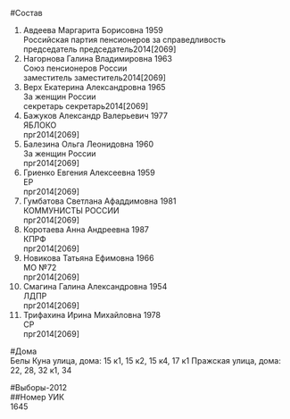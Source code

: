 #Состав  
1. Авдеева Маргарита Борисовна 1959  
    Российская партия пенсионеров за справедливость  
    председатель председатель2014[2069]  
2. Нагорнова Галина Владимировна 1963  
    Союз пенсионеров России  
    заместитель заместитель2014[2069]  
3. Верх Екатерина Александровна 1965  
    За женщин России  
    секретарь секретарь2014[2069]  
4. Бажуков Александр Валерьевич 1977  
    ЯБЛОКО  
    прг2014[2069]  
5. Балезина Ольга Леонидовна 1960  
    За женщин России  
    прг2014[2069]  
6. Гриенко Евгения Алексеевна 1959  
    ЕР  
    прг2014[2069]  
7. Гумбатова Светлана Афаддимовна 1981  
    КОММУНИСТЫ РОССИИ  
    прг2014[2069]  
8. Коротаева Анна Андреевна 1987  
    КПРФ  
    прг2014[2069]  
9. Новикова Татьяна Ефимовна 1966  
    МО №72  
    прг2014[2069]  
10. Смагина Галина Александровна 1954  
    ЛДПР  
    прг2014[2069]  
11. Трифахина Ирина Михайловна 1978  
    СР  
    прг2014[2069]  
  
#Дома  
Белы Куна улица, дома: 15 к1, 15 к2, 15 к4, 17 к1 Пражская улица, дома: 22, 28, 32 к1, 34  
  
#Выборы-2012  
##Номер УИК  
1645  
